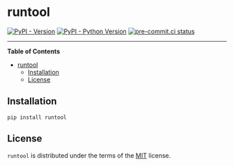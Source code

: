 # runtool

[![PyPI - Version](https://img.shields.io/pypi/v/runtool.svg)](https://pypi.org/project/runtool)
[![PyPI - Python Version](https://img.shields.io/pypi/pyversions/runtool.svg)](https://pypi.org/project/runtool)
[![pre-commit.ci status](https://results.pre-commit.ci/badge/github/FlavioAmurrioCS/runtool/main.svg)](https://results.pre-commit.ci/latest/github/FlavioAmurrioCS/runtool/main)

-----

**Table of Contents**

- [runtool](#runtool)
  - [Installation](#installation)
  - [License](#license)

## Installation

```console
pip install runtool
```

## License

`runtool` is distributed under the terms of the [MIT](https://spdx.org/licenses/MIT.html) license.
